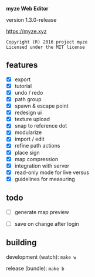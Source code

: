 **myze Web Editor**

version 1.3.0-release

https://myze.xyz

```
Copyright (R) 2016 project myze
Licensed under the MIT license
```

## features
- [x] export
- [x] tutorial
- [x] undo / redo
- [x] path group
- [x] spawn & escape point
- [x] redesign ui
- [x] texture upload
- [x] snap to reference dot
- [x] modularize
- [x] import / edit
- [x] refine path actions
- [x] place sign
- [x] map compression
- [x] integration with server
- [x] read-only mode for live versus
- [x] guidelines for measuring

## todo
- [ ] generate map preview
- [ ] save on change after login


## building

development (watch): `make w`

release (bundle): `make b`
